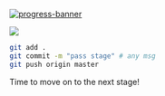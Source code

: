 [![progress-banner](https://backend.codecrafters.io/progress/http-server/fbcae4da-2b0b-4937-a75c-6ed8b1ae8e72)](https://app.codecrafters.io/users/notlelouch?r=2qF)

![](https://github.com/notlelouch/http-server-python/blob/master/banner.jpg)

```sh
git add .
git commit -m "pass stage" # any msg
git push origin master
```

Time to move on to the next stage!
